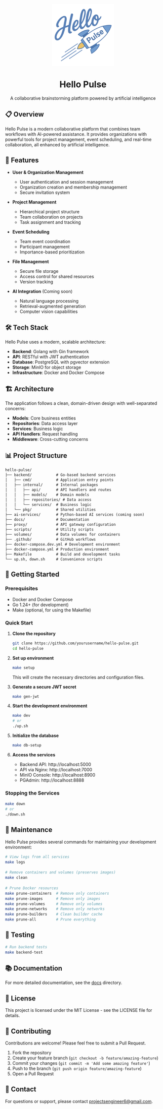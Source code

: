 <div align="center">
  <img src="docs/statics/logo.png" alt="Hello Pulse Logo" width="200">
  <h1>Hello Pulse</h1>
  <p>A collaborative brainstorming platform powered by artificial intelligence</p>
</div>

## 📋 Overview

Hello Pulse is a modern collaborative platform that combines team workflows with AI-powered assistance. It provides organizations with powerful tools for project management, event scheduling, and real-time collaboration, all enhanced by artificial intelligence.

## 🚀 Features

- **User & Organization Management**
  - User authentication and session management
  - Organization creation and membership management
  - Secure invitation system

- **Project Management**
  - Hierarchical project structure
  - Team collaboration on projects
  - Task assignment and tracking

- **Event Scheduling**
  - Team event coordination
  - Participant management
  - Importance-based prioritization

- **File Management**
  - Secure file storage
  - Access control for shared resources
  - Version tracking

- **AI Integration** (Coming soon)
  - Natural language processing
  - Retrieval-augmented generation
  - Computer vision capabilities

## 🛠️ Tech Stack

Hello Pulse uses a modern, scalable architecture:

- **Backend**: Golang with Gin framework
- **API**: RESTful with JWT authentication
- **Database**: PostgreSQL with pgvector extension
- **Storage**: MinIO for object storage
- **Infrastructure**: Docker and Docker Compose

## 🏗️ Architecture

The application follows a clean, domain-driven design with well-separated concerns:

- **Models**: Core business entities
- **Repositories**: Data access layer
- **Services**: Business logic
- **API Handlers**: Request handling
- **Middleware**: Cross-cutting concerns

## 📊 Project Structure

```
hello-pulse/
├── backend/           # Go-based backend services
│   ├── cmd/           # Application entry points
│   ├── internal/      # Internal packages
│   │   ├── api/       # API handlers and routes
│   │   ├── models/    # Domain models
│   │   ├── repositories/ # Data access
│   │   └── services/  # Business logic
│   └── pkg/           # Shared utilities
├── ai-services/       # Python-based AI services (coming soon)
├── docs/              # Documentation
├── proxy/             # API gateway configuration
├── scripts/           # Utility scripts
├── volumes/           # Data volumes for containers
├── .github/           # GitHub workflows
├── docker-compose.dev.yml # Development environment
├── docker-compose.yml # Production environment
├── Makefile           # Build and development tasks
└── up.sh, down.sh     # Convenience scripts
```

## 🚦 Getting Started

### Prerequisites

- Docker and Docker Compose
- Go 1.24+ (for development)
- Make (optional, for using the Makefile)

### Quick Start

1. **Clone the repository**
   ```bash
   git clone https://github.com/yourusername/hello-pulse.git
   cd hello-pulse
   ```

2. **Set up environment**
   ```bash
   make setup
   ```
   This will create the necessary directories and configuration files.

3. **Generate a secure JWT secret**
   ```bash
   make gen-jwt
   ```

4. **Start the development environment**
   ```bash
   make dev
   # or
   ./up.sh
   ```

5. **Initialize the database**
   ```bash
   make db-setup
   ```

6. **Access the services**
   - Backend API: http://localhost:5000
   - API via Nginx: http://localhost:7000
   - MinIO Console: http://localhost:8900
   - PGAdmin: http://localhost:8888

### Stopping the Services

```bash
make down
# or
./down.sh
```

## 🧹 Maintenance

Hello Pulse provides several commands for maintaining your development environment:

```bash
# View logs from all services
make logs

# Remove containers and volumes (preserves images)
make clean

# Prune Docker resources
make prune-containers  # Remove only containers
make prune-images      # Remove only images
make prune-volumes     # Remove only volumes
make prune-networks    # Remove only networks
make prune-builders    # Clean builder cache
make prune-all         # Prune everything
```

## 🧪 Testing

```bash
# Run backend tests
make backend-test
```

## 📚 Documentation

For more detailed documentation, see the [docs](./docs) directory.

## 📄 License

This project is licensed under the MIT License - see the LICENSE file for details.

## 👥 Contributing

Contributions are welcome! Please feel free to submit a Pull Request.

1. Fork the repository
2. Create your feature branch (`git checkout -b feature/amazing-feature`)
3. Commit your changes (`git commit -m 'Add some amazing feature'`)
4. Push to the branch (`git push origin feature/amazing-feature`)
5. Open a Pull Request

## 📧 Contact

For questions or support, please contact [projectsengineer6@gmail.com](mailto:projectsengineer6@gmail.com).